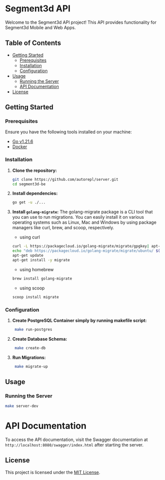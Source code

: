 # Segment3d API

Welcome to the Segment3d API project! This API provides functionality for Segment3d Mobile and Web Apps.

## Table of Contents

- [Getting Started](#getting-started)
  - [Prerequisites](#prerequisites)
  - [Installation](#installation)
  - [Configuration](#configuration)
- [Usage](#usage)
  - [Running the Server](#running-the-server)
  - [API Documentation](#api-documentation)
- [License](#license)

## Getting Started

### Prerequisites

Ensure you have the following tools installed on your machine:

- [Go v1.21.6](https://go.dev/dl/)
- [Docker](https://hub.docker.com/)

### Installation

1.  **Clone the repository:**

    ```bash
    git clone https://github.com/autorepl/server.git
    cd segment3d-be

    ```

2.  **Install dependencies:**

    ```bash
    go get -u ./...
    ```

3.  **Install `golang-migrate`:**
    The golang-migrate package is a CLI tool that you can use to run migrations. You can easily install it on various operating systems such as Linux, Mac and Windows by using package managers like curl, brew, and scoop, respectively.

    - using curl

    ```bash
    curl -L https://packagecloud.io/golang-migrate/migrate/gpgkey| apt-key add -
    echo "deb https://packagecloud.io/golang-migrate/migrate/ubuntu/ $(lsb_release -sc) main" > /etc/apt/sources.list.d/migrate.list
    apt-get update
    apt-get install -y migrate
    ```

    - using homebrew

    ```bash
    brew install golang-migrate
    ```

    - using scoop

    ```bash
    scoop install migrate
    ```

### Configuration

1. **Create PostgreSQL Container simply by running makefile script:**

   ```bash
    make run-postgres
   ```

2. **Create Database Schema:**

   ```bash
    make create-db
   ```

3. **Run Migrations:**
   ```bash
    make migrate-up
   ```

## Usage

### Running the Server

```bash
make server-dev
```

# API Documentation

To access the API documentation, visit the Swagger documentation at `http://localhost:8080/swagger/index.html` after starting the server.

## License

This project is licensed under the [MIT License](LICENSE).
